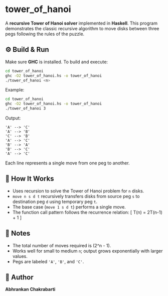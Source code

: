 # tower_of_hanoi

A **recursive Tower of Hanoi solver** implemented in **Haskell**.
This program demonstrates the classic recursive algorithm to move disks between three pegs following the rules of the puzzle.

## ⚙️ Build & Run

Make sure **GHC** is installed.
To build and execute:

```bash
cd tower_of_hanoi
ghc -O2 tower_of_hanoi.hs -o tower_of_hanoi
./tower_of_hanoi <n>
```

Example:

```bash
cd tower_of_hanoi
ghc -O2 tower_of_hanoi.hs -o tower_of_hanoi
./tower_of_hanoi 3
```

Output:

```
'A' --> 'C'
'A' --> 'B'
'C' --> 'B'
'A' --> 'C'
'B' --> 'A'
'B' --> 'C'
'A' --> 'C'
```

Each line represents a single move from one peg to another.

## 🧩 How It Works

* Uses recursion to solve the Tower of Hanoi problem for `n` disks.
* `move n s d t` recursively transfers disks from source peg `s` to destination peg `d` using temporary peg `t`.
* The base case (`move 1 s d t`) performs a single move.
* The function call pattern follows the recurrence relation:
  [
  T(n) = 2T(n-1) + 1
  ]

## 🧠 Notes

* The total number of moves required is (2^n - 1).
* Works well for small to medium `n`; output grows exponentially with larger values.
* Pegs are labeled `'A'`, `'B'`, and `'C'`.

## 🪪 Author

**Abhrankan Chakrabarti**
